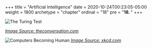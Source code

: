 +++
title = "Artificial Intelligence"
date = 2020-10-24T00:23:05-05:00
weight = 1800
archetype = "chapter"
ordinal = "18"
pre = "<b>18. </b>"
+++

![The Turing Test](https://images.theconversation.com/files/50549/original/r6zbqvs2-1402296443.jpg?ixlib=rb-1.1.0&q=45&auto=format&w=600&h=354&fit=crop&dpr=1)

<cite>[Image Source: theconversation.com](https://theconversation.com/a-computer-beating-humans-and-passing-turings-test-wasnt-a-fair-fight-27367)</cite>

![Computers Becoming Human](https://imgs.xkcd.com/comics/computers_vs_humans.png)
<cite>[Image Source: xkcd.com](https://xkcd.com/1875)</cite>